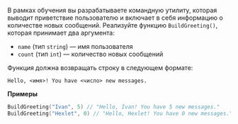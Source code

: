 В рамках обучения вы разрабатываете командную утилиту, которая выводит приветствие пользователю и включает в себя информацию о количестве новых сообщений. Реализуйте функцию `BuildGreeting()`, которая принимает два аргумента:

- `name` (тип `string`) — имя пользователя
- `count` (тип `int`) — количество новых сообщений

Функция должна возвращать строку в следующем формате:

```
Hello, <имя>! You have <число> new messages.
```

**Примеры**

```go
BuildGreeting("Ivan", 5) // "Hello, Ivan! You have 5 new messages."
BuildGreeting("Hexlet", 0) // "Hello, Hexlet! You have 0 new messages."
```


